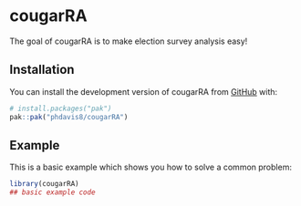 
# cougarRA

<!-- badges: start -->
<!-- badges: end -->

The goal of cougarRA is to make election survey analysis easy! 

## Installation

You can install the development version of cougarRA from [GitHub](https://github.com/) with:

``` r
# install.packages("pak")
pak::pak("phdavis8/cougarRA")
```

## Example

This is a basic example which shows you how to solve a common problem:

``` r
library(cougarRA)
## basic example code
```

